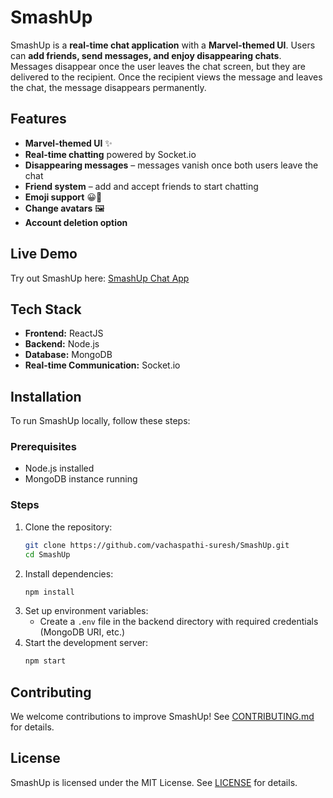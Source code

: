 # SmashUp

SmashUp is a **real-time chat application** with a **Marvel-themed UI**. Users can **add friends, send messages, and enjoy disappearing chats**. Messages disappear once the user leaves the chat screen, but they are delivered to the recipient. Once the recipient views the message and leaves the chat, the message disappears permanently.

## Features
- **Marvel-themed UI** ✨
- **Real-time chatting** powered by Socket.io
- **Disappearing messages** – messages vanish once both users leave the chat
- **Friend system** – add and accept friends to start chatting
- **Emoji support** 😀🎉
- **Change avatars** 🖼️
- **Account deletion option**

## Live Demo
Try out SmashUp here: [SmashUp Chat App](https://smashupio.web.app/)

## Tech Stack
- **Frontend:** ReactJS
- **Backend:** Node.js
- **Database:** MongoDB
- **Real-time Communication:** Socket.io

## Installation
To run SmashUp locally, follow these steps:

### Prerequisites
- Node.js installed
- MongoDB instance running

### Steps
1. Clone the repository:
   ```sh
   git clone https://github.com/vachaspathi-suresh/SmashUp.git
   cd SmashUp
   ```
2. Install dependencies:
   ```sh
   npm install
   ```
3. Set up environment variables:
   - Create a `.env` file in the backend directory with required credentials (MongoDB URI, etc.)
4. Start the development server:
   ```sh
   npm start
   ```

## Contributing
We welcome contributions to improve SmashUp! See [CONTRIBUTING.md](CONTRIBUTING.md) for details.

## License
SmashUp is licensed under the MIT License. See [LICENSE](LICENSE) for details.

